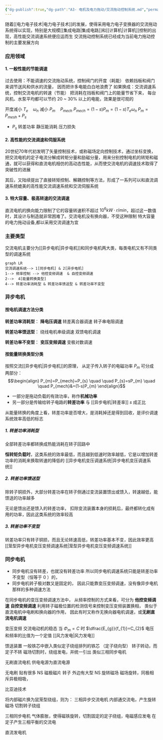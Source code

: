 ```yaml
---
{"dg-publish":true,"dg-path":"A3- 电机及电力拖动/交流拖动控制系统.md","permalink":"/A3- 电机及电力拖动/交流拖动控制系统/","dgPassFrontmatter":true,"noteIcon":"","created":"2024-05-16T21:48:29.000+08:00","updated":"2025-05-12T13:24:16.000+08:00"}
---
```


随着[[电力电子技术\|电力电子技术]]的发展，使得采用电力电子变换器的交流拖动系统得以实现，特别是大规模[[集成电路\|集成电路]]和[[计算机\|计算机]]控制的出现，高性能交流调速系统便应运而生
交流拖动控制系统已经成为当前电力拖动控制的主要发展方向
### 应用领域
#### 1. 一般性能的节能调速
过去使用：不能调速的交流拖动系统，控制阀门的开度（耗能）
	依赖挡板和阀门来调节送风和供水的流量，
	因而把许多电能白白地浪费了
如果换成：交流调速系统，控制交流电机的转速（节能）
	把消耗在挡板和阀门上的能量节省下来，
	每台风机、水泵平均都可以节约 20 ~ 30% 以上的电能，效果是很可观的


开度减小
$T_{e}\quad \omega_{n}$ 减小
$P_{m}\quad P_{mech}$
$P_{mech}=(1-s)P_{m}=(1-s)T_{e}\omega_{n}$
$P_{m}=P_{mesh}+P_{s}$
- $P_{s}$ 转差功率
静压能消耗
压力损失

#### 2. 高性能的交流调速和伺服系统
20世纪70年代初发明了矢量控制技术，或称磁场定向控制技术，通过坐标变换，把交流电机的定子电流分解成转矩分量和励磁分量，用来分别控制电机的转矩和磁通，就可以获得和直流电机相仿的高动态性能，从而使交流电机的调速技术取得了突破性的进展

其后，又陆续提出了直接转矩控制、解耦控制等方法，形成了一系列可以和直流调速系统媲美的高性能交流调速系统和交流伺服系统
#### 3. 特大容量、极高转速的交流调速
直流电机的换向能力限制了它的容量转速积不超过 $10^{6} kW · r /min$，超过这一数值时，其设计与制造就非常困难了。交流电机没有换向器，不受这种限制
特大容量的电力拖动设备,都以采用交流调速为宜
### 主要类型
交流电机主要分为[[异步电机\|异步电机]]和同步电机两大类，每类电机又有不同类型的调速系统

```mermaid
graph LR
交流调速系统--> 1[同步电机] & 2[异步电机]
1--> 频率控制 --> 他控变频调速  & 自控变频调速
2-->  4[能量转换类型]
4--> 转差功率消耗型 & 转差功率馈送型 & 转差功率不变型
```

### 异步电机
#### 按电机调速方法分类
**转差功率消耗型**：
	**降电压调速**
	转差离合器调速
	转子串电阻调速
	
**转差功率馈送型**：
	绕线电机串级调速
	双馈电机调速
	
**转差功率不变型**：
	**变压变频调速**
	变极对数调速



#### 按能量转换类型分类
按照交流[[异步电机\|异步电机]]的原理，
从定子传入转子的电磁功率 $P_{m}$ 可分成两部分：
$$\begin{align}
P_{m}=P_{mech}+P_{s} \quad \quad  P_{s}=sP_{m} \quad \quad P_{mech}&=(1-s)P_{m}
\end{align}$$

- 一部分是拖动负载的有效功率，称作**机械功率**
- 另一部分是传输给转子电路的**转差功率**
	与 [[异步电机\|转差率]] $s$ 成正比

从能量转换的角度上看，转差功率是否增大，是消耗掉还是得到回收，是评价调速系统效率高低的标志

##### 1. 转差功率消耗型
全部转差功率都转换成热能消耗在转子回路中

**恒转矩负载时**，这类系统的效率最低，而且越到低速时效率越低，它是以增加转差功率的消耗来换取转速的降低的
[[异步电机变压调速系统\|异步电机变压调速系统]]

##### 2. 转差功率馈送型
除转子铜损外，大部分转差功率在转子侧通过变流装置馈出或馈入，转速越低，能馈送的功率越多

无论是馈出还是馈入的转差功率，
扣除变流装置本身的损耗后，最终都转化成有用的功率，因此这类系统的效率较高

##### 3. 转差功率不变型
转差功率只有转子铜损，而且无论转速高低，转差功率基本不变，因此效率更高
[[笼型异步电机变压变频调速系统\|笼型异步电机变压变频调速系统]]
### 同步电机
- 同步电机没有转差，也就没有转差功率
	所以同步电机调速系统只能是转差功率不变型（恒等于 0 ）的，
- 同步电机转子极对数又是固定的，
	因此只能靠变压变频调速，没有像异步电机那样的多种调速方法

在同步电机的变压变频调速方法中，
从频率控制的方式来看，可分为
**他控变频调速**
**自控变频调速**
	利用转子磁极位置的检测信号来控制变压变频装置换相，
	类似于直流电机中电刷和换向器的作用，
	因此有时又称作无换向器电机调速，或**无刷直流电机调速**


变压变频
交流电动机的稳态
当 $\Phi_{m}=C$ 时
$\dfrac{E_{g}}{f_{1}}=C_{2}$
电压和频率的比值为一个定值
[[风力发电\|风力发电]]


馈送装置
一般铁芯中嵌入类似定子绕组排列的铁芯 （定子绕向型）
转子转动，而定子不转
磁场切割时，绕组发电，并统一引出
类似三相同步电机


无刷直流电机
供电电源为直流电源

无电刷
贴有很多 NS 磁极磁片
转子
外边有大型 NS 旋转磁场
磁场旋转，同极相斥异极相吸，

比亚迪技术


将内部磁片换为鼠笼型绕组，则为：
三相异步交流电机
内部通交流电，产生旋转磁场
切割转子绕组


三相同步电机
气体膨胀，使得磁铁旋转，切割固定的定子绕组，电磁感应发电
在定子产生三相平衡的交流电

直流发电机






